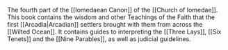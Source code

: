 The fourth part of the [[Iomedaean Canon]] of the [[Church of Iomedae]]. This book contains the wisdom and other Teachings of the Faith that the first [[Arcadia|Arcadian]] settlers brought with them from across the [[Wilted Ocean]]. It contains guides to interpreting the [[Three Lays]], [[Six Tenets]] and the [[Nine Parables]], as well as judicial guidelines.
